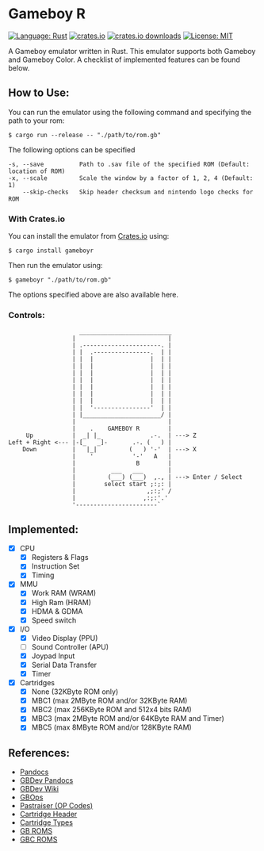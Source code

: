 # Gameboy R

[![Language: Rust](https://img.shields.io/badge/language-Rust-%23000000.svg?style=flat&logo=rust)](https://www.rust-lang.org/)
[![crates.io](https://img.shields.io/crates/v/gameboyr)](https://crates.io/crates/gameboyr)
[![crates.io downloads](https://img.shields.io/crates/d/gameboyr)](https://crates.io/crates/gameboyr)
[![License: MIT](https://img.shields.io/crates/l/gameboyr)](https://github.com/jordanshatford/gameboy-r/blob/main/LICENSE)

A Gameboy emulator written in Rust. This emulator supports both Gameboy and Gameboy Color. A checklist of implemented features can be found below.

## How to Use:
You can run the emulator using the following command and specifying the path to your rom:
```
$ cargo run --release -- "./path/to/rom.gb"
```
The following options can be specified
```
-s, --save          Path to .sav file of the specified ROM (Default: location of ROM)
-x, --scale         Scale the window by a factor of 1, 2, 4 (Default: 1)
    --skip-checks   Skip header checksum and nintendo logo checks for ROM
```

### With Crates.io
You can install the emulator from [Crates.io](https://crates.io/crates/gameboyr) using:
```
$ cargo install gameboyr
```
Then run the emulator using:
```
$ gameboyr "./path/to/rom.gb"
```
The options specified above are also available here.

### Controls:
```
                    __________________________
                  |                          |
                  | .----------------------. |
                  | |  .----------------.  | |
                  | |  |                |  | |
                  | |  |                |  | |
                  | |  |                |  | |
                  | |  |                |  | |
                  | |  |                |  | |
                  | |  |                |  | |
                  | |  |                |  | |
                  | |  '----------------'  | |
                  | |______________________/ |
                  |                          |
                  |    .    GAMEBOY R        |
     Up           |  _| |_              .-.  | ---> Z
Left + Right <--- |-[_   _]-       .-. (   ) |
    Down          |   |_|         (   ) '-'  | ---> X
                  |    '           '-'   A   |
                  |                 B        |
                  |          ___   ___       |
                  |         (___) (___)  ,., | ---> Enter / Select
                  |        select start ;:;: |
                  |                    ,;:;' /
                  |                   ,:;:'.'
                  '-----------------------`
```

## Implemented:
- [x] CPU
  - [x] Registers & Flags
  - [x] Instruction Set
  - [x] Timing
- [X] MMU
  - [x] Work RAM (WRAM)
  - [x] High Ram (HRAM)
  - [x] HDMA & GDMA
  - [x] Speed switch
- [X] I/O
  - [X] Video Display (PPU)
  - [ ] Sound Controller (APU)
  - [x] Joypad Input
  - [x] Serial Data Transfer
  - [x] Timer
- [x] Cartridges
  - [x] None (32KByte ROM only)
  - [x] MBC1 (max 2MByte ROM and/or 32KByte RAM)
  - [x] MBC2 (max 256KByte ROM and 512x4 bits RAM)
  - [x] MBC3 (max 2MByte ROM and/or 64KByte RAM and Timer)
  - [x] MBC5 (max 8MByte ROM and/or 128KByte RAM)

## References:
- [Pandocs](https://bgb.bircd.org/pandocs.htm)
- [GBDev Pandocs](https://gbdev.io/pandocs/)
- [GBDev Wiki](https://gbdev.gg8.se/wiki/articles/Video_Display)
- [GBOps](https://izik1.github.io/gbops/)
- [Pastraiser (OP Codes)](https://www.pastraiser.com/cpu/gameboy/gameboy_opcodes.html)
- [Cartridge Header](https://gbdev.gg8.se/wiki/articles/The_Cartridge_Header)
- [Cartridge Types](https://gbdev.gg8.se/wiki/articles/Memory_Bank_Controllers)
- [GB ROMS](https://www.romsgames.net/roms/gameboy/)
- [GBC ROMS](https://www.romsgames.net/roms/gameboy-color/)
